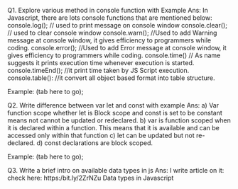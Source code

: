 Q1. Explore various method in console function with Example
Ans: In Javascript, there are lots console functions that are mentioned below:
console.log(); // used to print message on console window
console.clear(); // used to clear console window
console.warn();  //Used to add Warning message at console window, it gives efficiency to programmers while coding.
console.error(); //Used to add Error message at console window, it gives efficiency to programmers while coding.
console.time() // As name suggests it prints execution time whenever execution is started. 
console.timeEnd(); //it print  time taken by JS Script  execution. 
console.table(): //it convert all object based format into table structure.

Example: (tab here to go);


Q2. Write difference between var let and const with example
Ans:  a) Var function scope whether let is Block scope and const is set to be constant means not cannot be updated or redeclared.
b) var is function scoped when it is declared within a function. This means that it is available and can be accessed only within that function 
c) let can be updated but not re-declared.
d) const declarations are block scoped.

Example: (tab here to go); 

Q3. Write a brief intro on available data types in js
Ans:  I write article on it: check here: https:/bit.ly/2ZrNZu
Data types in Javascript 




 

 	

